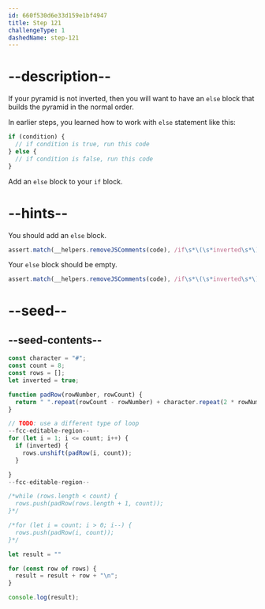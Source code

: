 ```yaml
---
id: 660f530d6e33d159e1bf4947
title: Step 121
challengeType: 1
dashedName: step-121
---
```


# --description--

If your pyramid is not inverted, then you will want to have an `else` block that builds the pyramid in the normal order.

In earlier steps, you learned how to work with `else` statement like this:

```js
if (condition) {
  // if condition is true, run this code
} else {
  // if condition is false, run this code
}
```

Add an `else` block to your `if` block.

# --hints--

You should add an `else` block.

```js
assert.match(__helpers.removeJSComments(code), /if\s*\(\s*inverted\s*\)\s*\{\s*rows\.unshift\(\s*padRow\(\s*i\s*,\s*count\s*\)\s*\);\s*\}\s*else\s*\{/);
```

Your `else` block should be empty.

```js
assert.match(__helpers.removeJSComments(code), /if\s*\(\s*inverted\s*\)\s*\{\s*rows\.unshift\(\s*padRow\(\s*i\s*,\s*count\s*\)\s*\);\s*\}\s*else\s*\{\s*\}/);
```

# --seed--

## --seed-contents--

```js
const character = "#";
const count = 8;
const rows = [];
let inverted = true;

function padRow(rowNumber, rowCount) {
  return " ".repeat(rowCount - rowNumber) + character.repeat(2 * rowNumber - 1) + " ".repeat(rowCount - rowNumber);
}

// TODO: use a different type of loop
--fcc-editable-region--
for (let i = 1; i <= count; i++) {
  if (inverted) {
    rows.unshift(padRow(i, count));
  }

}
--fcc-editable-region--

/*while (rows.length < count) {
  rows.push(padRow(rows.length + 1, count));
}*/

/*for (let i = count; i > 0; i--) {
  rows.push(padRow(i, count));
}*/

let result = ""

for (const row of rows) {
  result = result + row + "\n";
}

console.log(result);
```
